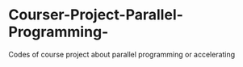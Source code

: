 # Courser-Project-Parallel-Programming-
Codes of course project about parallel programming or accelerating
